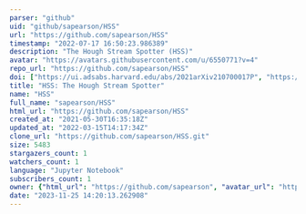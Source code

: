 ```yaml
---
parser: "github"
uid: "github/sapearson/HSS"
url: "https://github.com/sapearson/HSS"
timestamp: "2022-07-17 16:50:23.986389"
description: "The Hough Stream Spotter (HSS)"
avatar: "https://avatars.githubusercontent.com/u/6550771?v=4"
repo_url: "https://github.com/sapearson/HSS"
doi: ["https://ui.adsabs.harvard.edu/abs/2021arXiv210700017P", "https://ui.adsabs.harvard.edu/abs/2021ascl.soft09014P/abstract"]
title: "HSS: The Hough Stream Spotter"
name: "HSS"
full_name: "sapearson/HSS"
html_url: "https://github.com/sapearson/HSS"
created_at: "2021-05-30T16:35:18Z"
updated_at: "2022-03-15T14:17:34Z"
clone_url: "https://github.com/sapearson/HSS.git"
size: 5483
stargazers_count: 1
watchers_count: 1
language: "Jupyter Notebook"
subscribers_count: 1
owner: {"html_url": "https://github.com/sapearson", "avatar_url": "https://avatars.githubusercontent.com/u/6550771?v=4", "login": "sapearson", "type": "User"}
date: "2023-11-25 14:20:13.262908"
---
```

